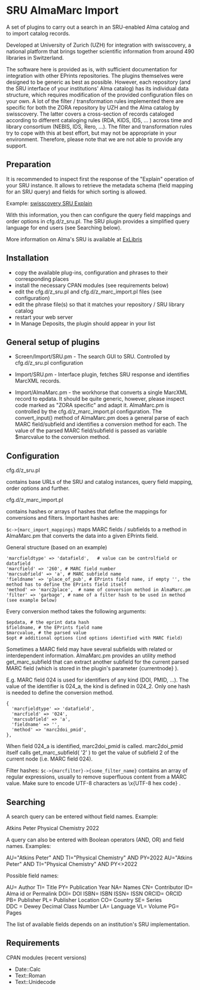 # SRU AlmaMarc Import

A set of plugins to carry out a search in an SRU-enabled Alma catalog and to import catalog records.

Developed at University of Zurich (UZH) for integration with swisscovery, a national platform that brings together scientific information from around 490 libraries in Switzerland.

The software here is provided as is, with sufficient documentation for integration with other EPrints repositories. The plugins themselves were designed to be generic as best as possible. However, each repository (and the SRU interface of your institutions' Alma catalog) has its individual data structure, which requires modification of the provided configuration files on your own. A lot of the filter / transformation rules implemented there are specific for both the ZORA repository by UZH and the Alma catalog by swisscovery. The latter covers a cross-section of records cataloged according to different cataloging rules (RDA, KIDS, IDS, ... ) across time and library consortium (NEBIS, IDS, Rero, ...). The filter and transformation rules try to cope with this at best effort, but may not be appropriate in your environment. Therefore, please note that we are not able to provide any support.

## Preparation

It is recommended to inspect first the response of the "Explain" operation of your SRU instance. It allows to retrieve the metadata schema (field mapping for an SRU query) and fields for which sorting is allowed.

Example: [swisscovery SRU Explain](https://swisscovery.slsp.ch/view/sru/41SLSP_NETWORK?version=1.2&operation=explain)  

With this information, you then can configure the query field mappings and order options in cfg.d/z_sru.pl. The SRU plugin provides a simplified query language for end users (see Searching below).

More information on Alma's SRU is available at [ExLibris]( https://developers.exlibrisgroup.com/alma/integrations/sru/)


## Installation

- copy the available plug-ins, configuration and phrases to their corresponding places
- install the necessary CPAN modules (see requirements below)
- edit the cfg.d/z_sru.pl and cfg.d/z_marc_import.pl files (see configuration)
- edit the phrase file(s) so that it matches your repository / SRU library catalog 
- restart your web server
- In Manage Deposits, the plugin should appear in your list


## General setup of plugins

- Screen/Import/SRU.pm - The search GUI to SRU. Controlled by cfg.d/z_sru.pl configuration
 
- Import/SRU.pm - Interface plugin, fetches SRU response and identifies MarcXML records.

- Import/AlmaMarc.pm - the workhorse that converts a single MarcXML record to epdata. It should be quite generic, however, please inspect code marked as "ZORA specific" and adapt it. AlmaMarc.pm is controlled by the cfg.d/z_marc_import.pl configuration. The convert_input() method of AlmaMarc.pm does a general parse of each MARC field/subfield and identifies a conversion method for each. The value of the parsed MARC field/subfield is passed as variable $marcvalue to the conversion method.

## Configuration

cfg.d/z_sru.pl 

contains base URLs of the SRU and catalog instances, query field mapping, order options and further.


cfg.d/z_marc_import.pl

contains hashes or arrays of hashes that define the mappings for conversions and filters. Important hashes are:

`$c->{marc_import_mappings}`
maps MARC fields / subfields to a method in AlmaMarc.pm that converts the data into a given EPrints field.

General structure (based on an example)

```
'marcfieldtype' => 'datafield',   # value can be controlfield or datafield
'marcfield' => '260', # MARC field number
'marcsubfield' => 'a', # MARC subfield name
'fieldname' => 'place_of_pub', # EPrints field name, if empty '', the method has to define the EPrints field itself
'method' => 'marc2place',  # name of conversion method in AlmaMarc.pm
'filter' => 'garbage', # name of a filter hash to be used in method (see example below)
```

Every conversion method takes the following arguments: 
```
$epdata, # the eprint data hash
$fieldname, # the EPrints field name  
$marcvalue, # the parsed value
$opt # additional options (ind options identified with MARC field)
```


Sometimes a MARC field may have several subfields with related or interdependent information. AlmaMarc.pm provides an utility method get_marc_subfield that can extract another subfield for the current parsed MARC field (which is stored in the plugin's parameter {currentnode} ).

E.g. MARC field 024 is used for identifiers of any kind (DOI, PMID, ...). The value of the identifier is 024_a, the kind is defined in 024_2. Only one hash is needed to define the conversion method.

```
{
  'marcfieldtype' => 'datafield',
  'marcfield' => '024',
  'marcsubfield' => 'a',
  'fieldname' => '',
  'method' => 'marc2doi_pmid',
},
``` 

When field 024_a is identified, marc2doi_pmid is called. marc2doi_pmid itself calls get_marc_subfield( '2' ) to get the value of subfield 2 of the current node (i.e. MARC field 024).


Filter hashes:
`$c->{marcfilter}->{some_filter_name}` contains an array of regular expressions, usually to remove superfluous content from a MARC value. Make sure to encode UTF-8 characters as \x{UTF-8 hex code} . 


## Searching

A search query can be entered without field names. Example:

Atkins Peter Physical Chemistry 2022

A query can also be entered with Boolean operators (AND, OR) and field names. Examples:

AU="Atkins Peter" AND TI="Physical Chemistry" AND PY=2022
AU="Atkins Peter" AND TI="Physical Chemistry" AND PY<>2022  

Possible field names:

AU= Author
TI= Title
PY= Publication Year
NA= Names
CN= Contributor
ID= Alma id or Permalink
DOI= DOI
ISBN= ISBN
ISSN= ISSN
ORCID= ORCID	
PB= Publisher
PL= Publisher Location
CO= Country
SE= Series	
DDC = Dewey Decimal Class Number
LA= Language
VL= Volume
PG= Pages

The list of available fields depends on an institution's SRU implementation.


## Requirements

CPAN modules (recent versions)
- Date::Calc
- Text::Roman
- Text::Unidecode

